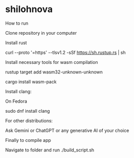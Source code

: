 # shilohnova
How to run

Clone repository in your computer 

Install rust

curl --proto '=https' --tlsv1.2 -sSf https://sh.rustup.rs | sh

Install necessary tools for wasm compilation

rustup target add wasm32-unknown-unknown

cargo install wasm-pack

Install clang:

On Fedora

sudo dnf install clang

For other distributions:

Ask Gemini or ChatGPT or any generative AI of your choice

Finally to compile app

Navigate to folder and run ./build_script.sh

